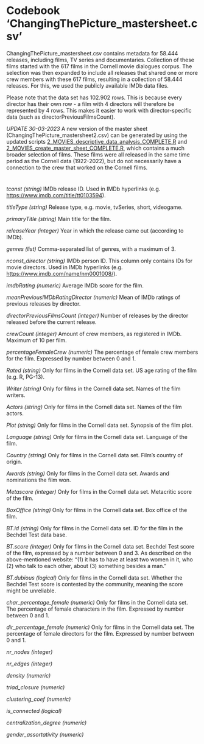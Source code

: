 # Codebook ‘ChangingThePicture_mastersheet.csv’

ChangingThePicture_mastersheet.csv contains metadata for 58.444 releases, including films, TV series and documentaries. Collection of these films started with the 617 films in the Cornell movie dialogues corpus. The selection was then expanded to include all releases that shared one or more crew members with these 617 films, resulting in a collection of 58.444 releases. For this, we used the publicly available IMDb data files.

Please note that the data set has 102.902 rows. This is because every director has their own row - a film with 4 directors will therefore be represented by 4 rows. This makes it easier to work with director-specific data (such as directorPreviousFilmsCount).

*UPDATE 30-03-2023*
A new version of the master sheet (ChangingThePicture_mastersheet2.csv) can be generated by using the updated scripts [2_MOVIES_descriptive_data_analysis_COMPLETE.R]([url](https://github.com/DeJeroenBakker/ChangingThePicture/blob/main/scripts/2_MOVIES_descriptive_data_analysis_COMPLETE.R)) and [2_MOVIES_create_master_sheet_COMPLETE.R]([url](https://github.com/DeJeroenBakker/ChangingThePicture/blob/main/scripts/4_MOVIES_create_master_sheet.R)), which contains a much broader selection of films. These films were all released in the same time period as the Cornell data (1922-2022), but do not necessarily have a connection to the crew that worked on the Cornell films.

# 

*tconst (string)*
IMDb release ID. Used in IMDb hyperlinks (e.g. https://www.imdb.com/title/tt0103594).

*titleType (string)*
Release type, e.g. movie, tvSeries, short, videogame.

*primaryTitle (string)*
Main title for the film.

*releaseYear (integer)*
Year in which the release came out (according to IMDb).

*genres (list)*
Comma-separated list of genres, with a maximum of 3.

*nconst_director (string)*
IMDb person ID. This column only contains IDs for movie directors. Used in IMDb hyperlinks (e.g. https://www.imdb.com/name/nm0001008/).

*imdbRating (numeric)*
Average IMDb score for the film.

*meanPreviousIMDbRatingDirector (numeric)*
Mean of IMDb ratings of previous releases by director.

*directorPreviousFilmsCount (integer)*
Number of releases by the director released before the current release.

*crewCount (integer)*
Amount of crew members, as registered in IMDb. Maximum of 10 per film.

*percentageFemaleCrew (numeric)*
The percentage of female crew members for the film. Expressed by number between 0 and 1.

*Rated (string)*
Only for films in the Cornell data set. US age rating of the film (e.g. R, PG-13).

*Writer (string)*
Only for films in the Cornell data set. Names of the film writers.

*Actors (string)*
Only for films in the Cornell data set. Names of the film actors.

*Plot (string)*
Only for films in the Cornell data set. Synopsis of the film plot.

*Language (string)*
Only for films in the Cornell data set. Language of the film.

*Country (string)*
Only for films in the Cornell data set. Film’s country of origin.

*Awards (string)*
Only for films in the Cornell data set. Awards and nominations the film won.

*Metascore (integer)*
Only for films in the Cornell data set. Metacritic score of the film.

*BoxOffice (string)*
Only for films in the Cornell data set. Box office of the film.

*BT.id (string)*
Only for films in the Cornell data set. ID for the film in the Bechdel Test data base.

*BT.score (integer)*
Only for films in the Cornell data set.  Bechdel Test score of the film, expressed by a number between 0 and 3. As described on the above-mentioned website: “(1) it has to have at least two women in it, who (2) who talk to each other, about (3) something besides a man.”

*BT.dubious (logical)*
Only for films in the Cornell data set. Whether the Bechdel Test score is contested by the community, meaning the score might be unreliable.

*char_percentage_female (numeric)*
Only for films in the Cornell data set. The percentage of female characters in the film. Expressed by number between 0 and 1.

*dir_percentage_female (numeric)*
Only for films in the Cornell data set. The percentage of female directors for the film. Expressed by number between 0 and 1.

*nr_nodes (integer)*

*nr_edges (integer)*

*density (numeric)*

*triad_closure (numeric)*

*clustering_coef (numeric)*

*is_connected (logical)*

*centralization_degree (numeric)*

*gender_assortativity (numeric)*

